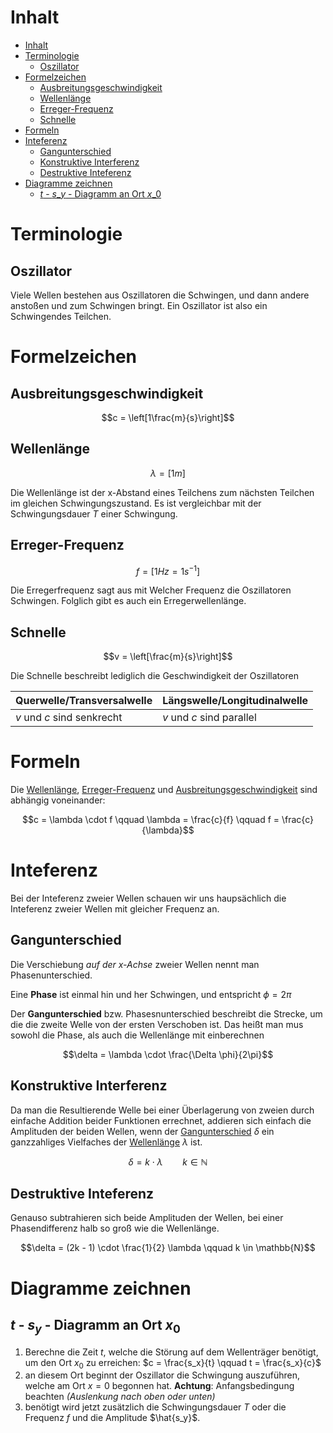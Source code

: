 # Inhalt

- [Inhalt](#inhalt)
- [Terminologie](#terminologie)
  - [Oszillator](#oszillator)
- [Formelzeichen](#formelzeichen)
  - [Ausbreitungsgeschwindigkeit](#ausbreitungsgeschwindigkeit)
  - [Wellenlänge](#wellenlänge)
  - [Erreger-Frequenz](#erreger-frequenz)
  - [Schnelle](#schnelle)
- [Formeln](#formeln)
- [Inteferenz](#inteferenz)
  - [Gangunterschied](#gangunterschied)
  - [Konstruktive Interferenz](#konstruktive-interferenz)
  - [Destruktive Inteferenz](#destruktive-inteferenz)
- [Diagramme zeichnen](#diagramme-zeichnen)
  - [$t$ - $s\_y$ - Diagramm an Ort $x\_0$](#t---s_y---diagramm-an-ort-x_0)

# Terminologie

## Oszillator

Viele Wellen bestehen aus Oszillatoren die Schwingen, und dann andere anstoßen und zum Schwingen bringt. Ein Oszillator ist also ein Schwingendes Teilchen.


# Formelzeichen

## Ausbreitungsgeschwindigkeit

$$c = \left[1\frac{m}{s}\right]$$

## Wellenlänge

$$\lambda = \left[1m\right]$$

Die Wellenlänge ist der x-Abstand eines Teilchens zum nächsten Teilchen im gleichen Schwingungszustand. Es ist vergleichbar mit der Schwingungsdauer $T$ einer Schwingung.

## Erreger-Frequenz

$$f = \left[1 Hz = 1s^{-1}\right]$$

Die Erregerfrequenz sagt aus mit Welcher Frequenz die Oszillatoren Schwingen. Folglich gibt es auch ein Erregerwellenlänge.

## Schnelle

$$v = \left[\frac{m}{s}\right]$$

Die Schnelle beschreibt lediglich die Geschwindigkeit der Oszillatoren

Querwelle/Transversalwelle | Längswelle/Longitudinalwelle
---|---
$v$ und $c$ sind senkrecht | $v$ und $c$ sind parallel

# Formeln

Die [Wellenlänge](#wellenlänge), [Erreger-Frequenz](#erreger-frequenz) und [Ausbreitungsgeschwindigkeit](#ausbreitungsgeschwindigkeit) sind abhängig voneinander:

$$c = \lambda \cdot f \qquad \lambda = \frac{c}{f} \qquad f = \frac{c}{\lambda}$$

# Inteferenz

Bei der Inteferenz zweier Wellen schauen wir uns haupsächlich die Inteferenz zweier Wellen mit gleicher Frequenz an.

## Gangunterschied

Die Verschiebung *auf der x-Achse* zweier Wellen nennt man Phasenunterschied.

Eine **Phase** ist einmal hin und her Schwingen, und entspricht $\phi = 2\pi$

Der **Gangunterschied** bzw. Phasesnunterschied beschreibt die Strecke, um die die zweite Welle von der ersten Verschoben ist. Das heißt man mus sowohl die Phase, als auch die Wellenlänge mit einberechnen

$$\delta = \lambda \cdot \frac{\Delta \phi}{2\pi}$$

## Konstruktive Interferenz

Da man die Resultierende Welle bei einer Überlagerung von zweien durch einfache Addition beider Funktionen errechnet, addieren sich einfach die Amplituden der beiden Wellen, wenn der [Gangunterschied](#gangunterschied) $\delta$ ein ganzzahliges Vielfaches der [Wellenlänge](#wellenlänge) $\lambda$ ist.

$$\delta = k \cdot \lambda \qquad k \in \mathbb{N}$$

## Destruktive Inteferenz

Genauso subtrahieren sich beide Amplituden der Wellen, bei einer Phasendifferenz halb so groß wie die Wellenlänge.

$$\delta = (2k - 1) \cdot \frac{1}{2} \lambda \qquad k \in \mathbb{N}$$

# Diagramme zeichnen

## $t$ - $s_y$ - Diagramm an Ort $x_0$

1. Berechne die Zeit $t$, welche die Störung auf dem Wellenträger benötigt, um den Ort $x_0$ zu erreichen: $c = \frac{s_x}{t} \qquad t = \frac{s_x}{c}$
2. an diesem Ort beginnt der Oszillator die Schwingung auszuführen, welche am Ort $x=0$ begonnen hat. **Achtung**: Anfangsbedingung beachten *(Auslenkung nach oben oder unten)*
3. benötigt wird jetzt zusätzlich die Schwingungsdauer $T$ oder die Frequenz $f$ und die Amplitude $\hat{s_y}$.

